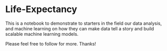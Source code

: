 # Life-Expectancy

This is a notebook to demonstrate to starters in the field our data analysis, and machine learning on how they can make data tell a story and build scalable machine learning models.

Please feel free to follow for more. Thanks!
